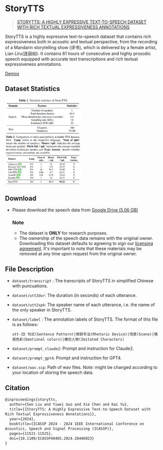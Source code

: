 # StoryTTS

> [STORYTTS: A HIGHLY EXPRESSIVE TEXT-TO-SPEECH DATASET WITH RICH TEXTUAL EXPRESSIVENESS ANNOTATIONS](https://ieeexplore.ieee.org/document/10446023)

StoryTTS is a highly expressive text-to-speech dataset that contains rich expressiveness both in acoustic and textual perspective, from the recording of a Mandarin storytelling show (评书), which is delivered by a female artist, Lian Liru(连丽如). It contains 61 hours of consecutive and highly prosodic speech equipped with accurate text transcriptions and rich textual expressiveness annotations.

[Demos](https://goarsenal.github.io/StoryTTS/)


## Dataset Statistics

<img src="figures/table1.png" alt="table1" style="width: 50%;" />

<img src="figures/table2.png" alt="table2" style="width: 50%;" />

## Download

* Please download the speech data from [Google Drive (5.06 GB)](https://drive.google.com/file/d/1KuD-6c2yxLqPhNJHCaE1jIee-8TjjsB6/view?usp=drive_link)

  ### Note

  * The dataset is **ONLY** for research purposes.
  * The ownership of the speech data remains with the original owner. Downloading this dataset defaults to agreeing to sign our [licensing agreement](storytts_license_agreement.pdf). lt's important to note that these materials may be removed at any time upon request from the original owner.

## File Description

* `dataset/transcript` : The transcripts of StoryTTS in simplified Chinese with puncuations.

* `dataset/utt2dur`: The duration (in seconds) of each utterance.

* `dataset/utt2spk`: The speaker name of each utterance, i.e. the name of the only speaker in StoryTTS.

* `dataset/label` : The annotation labels of StoryTTS. The format of this file is as follows:

  ```
  utt-ID 句式(Sentence Pattern)|修辞手法(Rhetoric Device)|场景(Scene)|情感色彩(Emotional colors)|模仿人物(Imitated Characters)
  ```

* `dataset/prompt_claude2`: Prompt and instruction for Claude2.

* `dataset/prompt_gpt4`: Prompt and instruction for GPT4.

* `dataset/wav.scp`: Path of wav files. Note: might be changed according to your location of storing the speech data.

## Citation

```
@inproceedings{storytts,
  author={Sen Liu and Yiwei Guo and Xie Chen and Kai Yu},
  title={{StoryTTS: A Highly Expressive Text-to-Speech Dataset with Rich Textual Expressiveness Annotations}},
  year={2024},
  booktitle={ICASSP 2024 - 2024 IEEE International Conference on Acoustics, Speech and Signal Processing (ICASSP)},
  pages={11521-11525},
  doi={10.1109/ICASSP48485.2024.10446023}
}
```

